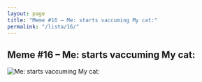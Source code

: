 ```yaml
---
layout: page
title: "Meme #16 – Me: starts vaccuming My cat:"
permalink: "/lista/16/"
---
```


## Meme #16 – Me: starts vaccuming My cat:

![Me: starts vaccuming My cat:](https://i.chzbgr.com/full/10441192704/h0ED4F1C4/starts-vaccuming-my-cat)


